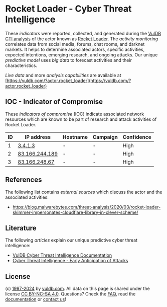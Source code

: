 # Rocket Loader - Cyber Threat Intelligence

These _indicators_ were reported, collected, and generated during the [VulDB CTI analysis](https://vuldb.com/?kb.cti) of the actor known as [Rocket Loader](https://vuldb.com/?actor.rocket_loader). The _activity monitoring_ correlates data from social media, forums, chat rooms, and darknet markets. It helps to determine associated actors, specific activities, expected intentions, emerging research, and ongoing attacks. Our unique _predictive model_ uses _big data_ to forecast activities and their characteristics.

_Live data_ and more _analysis capabilities_ are available at [https://vuldb.com/?actor.rocket_loader](https://vuldb.com/?actor.rocket_loader)

## IOC - Indicator of Compromise

These _indicators of compromise_ (IOC) indicate associated network resources which are known to be part of research and attack activities of Rocket Loader.

ID | IP address | Hostname | Campaign | Confidence
-- | ---------- | -------- | -------- | ----------
1 | [3.4.1.3](https://vuldb.com/?ip.3.4.1.3) | - | - | High
2 | [83.166.244.189](https://vuldb.com/?ip.83.166.244.189) | - | - | High
3 | [83.166.248.67](https://vuldb.com/?ip.83.166.248.67) | - | - | High

## References

The following list contains _external sources_ which discuss the actor and the associated activities:

* https://blog.malwarebytes.com/threat-analysis/2020/03/rocket-loader-skimmer-impersonates-cloudflare-library-in-clever-scheme/

## Literature

The following _articles_ explain our unique predictive cyber threat intelligence:

* [VulDB Cyber Threat Intelligence Documentation](https://vuldb.com/?kb.cti)
* [Cyber Threat Intelligence - Early Anticipation of Attacks](https://www.scip.ch/en/?labs.20201022)

## License

(c) [1997-2024](https://vuldb.com/?kb.changelog) by [vuldb.com](https://vuldb.com/?kb.about). All data on this page is shared under the license [CC BY-NC-SA 4.0](https://creativecommons.org/licenses/by-nc-sa/4.0/). Questions? Check the [FAQ](https://vuldb.com/?kb.faq), read the [documentation](https://vuldb.com/?kb) or [contact us](https://vuldb.com/?contact)!
